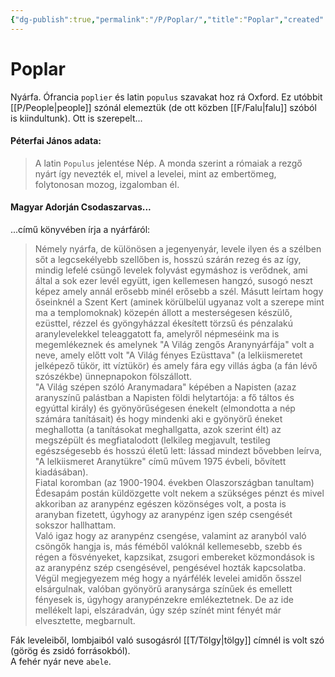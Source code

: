 ```yaml
---
{"dg-publish":true,"permalink":"/P/Poplar/","title":"Poplar","created":"2023-12-03T05:13","updated":"2024-04-05T19:35"}
---
```



# Poplar

Nyárfa. Ófrancia `poplier` és latin `populus` szavakat hoz rá Oxford. Ez utóbbit [[P/People\|people]] szónál elemeztük (de ott közben [[F/Falu\|falu]] szóból is kiindultunk). Ott is szerepelt...

#### Péterfai János adata:

> A latin `Populus` jelentése Nép. A monda szerint a rómaiak a rezgő nyárt így nevezték el, mivel a levelei, mint az embertömeg, folytonosan mozog, izgalomban él.  

#### Magyar Adorján Csodaszarvas...  

...című könyvében írja a nyárfáról:  
> Némely nyárfa, de különösen a jegenyenyár, levele ilyen és a szélben sőt a legcsekélyebb szellőben is, hosszú szárán rezeg és az így, mindig lefelé csüngő levelek folyvást egymáshoz is verődnek, ami által a sok ezer levél együtt, igen kellemesen hangzó, susogó neszt képez amely annál erősebb minél erősebb a szél. Másutt leírtam hogy őseinknél a Szent Kert (aminek körülbelül ugyanaz volt a szerepe mint ma a templomoknak) közepén állott a mesterségesen készülő, ezüsttel, rézzel és gyöngyházzal ékesített törzsű és pénzalakú aranylevelekkel teleaggatott fa, amelyről népmeséink ma is megemlékeznek és amelynek "A Világ zengős Aranynyárfája" volt a neve, amely előtt volt "A Világ fényes Ezüsttava" (a lelkiismeretet jelképező tükör, itt víztükör) és amely fára egy villás ágba (a fán lévő szószékbe) ünnepnapokon fölszállott.  
> "A Világ szépen szóló Aranymadara" képében a Napisten (azaz aranyszínű palástban a Napisten földi helytartója: a fő táltos és egyúttal király) és gyönyörűségesen énekelt (elmondotta a nép számára tanításait) és hogy mindenki aki e gyönyörű éneket meghallotta (a tanításokat meghallgatta, azok szerint élt) az megszépült és megfiatalodott (lelkileg megjavult, testileg egészségesebb és hosszú életű lett: lássad mindezt bővebben leírva, "A lelkiismeret Aranytükre" című művem 1975 évbeli, bővített kiadásában).  
> Fiatal koromban (az 1900-1904. években Olaszországban tanultam) Édesapám postán küldözgette volt nekem a szükséges pénzt és mivel akkoriban az aranypénz egészen közönséges volt, a posta is aranyban fizetett, úgyhogy az aranypénz igen szép csengését sokszor hallhattam.  
> Való igaz hogy az aranypénz csengése, valamint az aranyból való csöngők hangja is, más féméből valóknál kellemesebb, szebb és régen a fösvényeket, kapzsikat, zsugori embereket közmondások is az aranypénz szép csengésével, pengésével hozták kapcsolatba.  
> Végül megjegyezem még hogy a nyárfélék levelei amidőn ősszel elsárgulnak, valóban gyönyörű aranysárga színűek és emellett fényesek is, úgyhogy aranypénzekre emlékeztetnek. De az ide mellékelt lapi, elszáradván, úgy szép színét mint fényét már elvesztette, megbarnult.  

Fák leveleiből, lombjaiból való susogásról [[T/Tölgy\|tölgy]] címnél is volt szó (görög és zsidó forrásokból).  
A fehér nyár neve `abele`.  